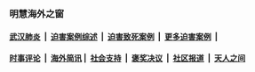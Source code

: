 
### 明慧海外之窗

####  [武汉肺炎](indexes/365.md?t=04121801) &nbsp;|&nbsp;  [迫害案例综述](indexes/328.md?t=04121801) &nbsp;|&nbsp; [迫害致死案例](indexes/277.md?t=04121801)  &nbsp;|&nbsp; [更多迫害案例](indexes/81.md?t=04121801)  &nbsp;|&nbsp; 
####  [时事评论](indexes/19.md?t=04121801) &nbsp;|&nbsp; [海外简讯](indexes/245.md?t=04121801)&nbsp;|&nbsp;  [社会支持](indexes/140.md?t=04121801) &nbsp;|&nbsp; [褒奖决议](indexes/282.md?t=04121801) &nbsp;|&nbsp; [社区报道](indexes/91.md?t=04121801)  &nbsp;|&nbsp; [天人之间](indexes/78.md?t=04121801) 

